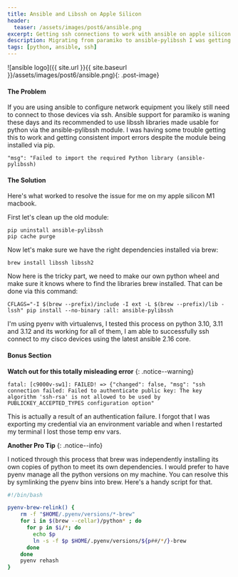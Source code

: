 ```yaml
---
title: Ansible and Libssh on Apple Silicon
header:
  teaser: /assets/images/post6/ansible.png
excerpt: Getting ssh connections to work with ansible on apple silicon macbooks
description: Migrating from paramiko to ansible-pylibssh I was getting import errors, this is the solution
tags: [python, ansible, ssh]
---
```

![ansible logo]({{ site.url }}{{ site.baseurl }}/assets/images/post6/ansible.png){: .post-image}

#### The Problem

If you are using ansible to configure network equipment you likely still need to connect to those devices via ssh.  Ansible support for paramiko is waning these days and its recommended to use libssh libraries made usable for python via the ansible-pylibssh module.  I was having some trouble getting this to work and getting consistent import errors despite the module being installed via pip.  

```
"msg": "Failed to import the required Python library (ansible-pylibssh)
```

#### The Solution

Here's what worked to resolve the issue for me on my apple silicon M1 macbook.  

First let's clean up the old module: 

```
pip uninstall ansible-pylibssh
pip cache purge
```

Now let's make sure we have the right dependencies installed via brew:

```
brew install libssh libssh2
```

Now here is the tricky part, we need to make our own python wheel and make sure it knows where to find the libraries brew installed.  That can be done via this command: 

```
CFLAGS="-I $(brew --prefix)/include -I ext -L $(brew --prefix)/lib -lssh" pip install --no-binary :all: ansible-pylibssh
```

I'm using pyenv with virtualenvs, I tested this process on python 3.10, 3.11 and 3.12 and its working for all of them, I am able to successfully ssh connect to my cisco devices using the latest ansible 2.16 core.  


#### Bonus Section

**Watch out for this totally misleading error**
{: .notice--warning}
```
fatal: [c9000v-sw1]: FAILED! => {"changed": false, "msg": "ssh connection failed: Failed to authenticate public key: The key algorithm 'ssh-rsa' is not allowed to be used by PUBLICKEY_ACCEPTED_TYPES configuration option"
```
  

This is actually a result of an authentication failure.  I forgot that I was exporting my credential via an environment variable and when I restarted my terminal I lost those temp env vars. 

**Another Pro Tip**
{: .notice--info} 

I noticed through this process that brew was independently installing its own copies of python to meet its own dependencies.  I would prefer to have pyenv manage all the python versions on my machine. You can resolve this by symlinking the pyenv bins into brew.  Here's a handy script for that.  

```sh
#!/bin/bash

pyenv-brew-relink() {
    rm -f "$HOME/.pyenv/versions/*-brew"
    for i in $(brew --cellar)/python* ; do
      for p in $i/*; do
        echo $p
        ln -s -f $p $HOME/.pyenv/versions/${p##/*/}-brew
      done
    done
    pyenv rehash
}
```

